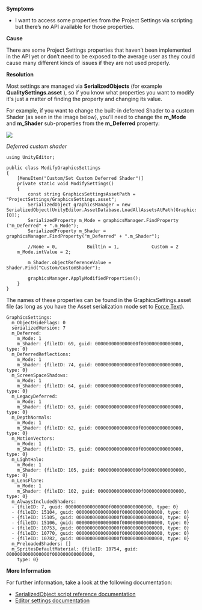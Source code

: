 

**Symptoms**


- I want to access some properties from the Project Settings via scripting but there’s no API available for those properties.



**Cause**



There are some Project Settings properties that haven’t been implemented in the API yet or don’t need to be exposed to the average user as they could cause many different kinds of issues if they are not used properly.
 
**Resolution**



Most settings are managed via  **SerializedObjects**  (for example  **QualitySettings.asset** ), so if you know what properties you want to modify it's just a matter of finding the property and changing its value.



For example, if you want to change the built-in deferred Shader to a custom Shader (as seen in the image below), you’ll need to change the  **m\_Mode**  and  **m\_Shader**  sub-properties from the  **m\_Deferred**  property:



![](/hc/en-us/article_attachments/115000719603/Screenshot.png)



*Deferred custom shader*


```
using UnityEditor;

public class ModifyGraphicsSettings 
{
    [MenuItem("Custom/Set Custom Deferred Shader")]
    private static void ModifySettings()
    {
        const string GraphicsSettingsAssetPath = "ProjectSettings/GraphicsSettings.asset";
        SerializedObject graphicsManager = new SerializedObject(UnityEditor.AssetDatabase.LoadAllAssetsAtPath(GraphicsSettingsAssetPath)[0]);   
        SerializedProperty m_Mode = graphicsManager.FindProperty ("m_Deferred" + ".m_Mode");
        SerializedProperty m_Shader = graphicsManager.FindProperty("m_Deferred" + ".m_Shader");

        //None = 0,           Builtin = 1,            Custom = 2
 	m_Mode.intValue = 2;

        m_Shader.objectReferenceValue = Shader.Find("Custom/CustomShader");

        graphicsManager.ApplyModifiedProperties();
    }
}

```


The names of these properties can be found in the GraphicsSettings.asset file (as long as you have the Asset serialization mode set to [Force Text](https://docs.unity3d.com/Manual/class-EditorManager.html)).


```
GraphicsSettings:
  m_ObjectHideFlags: 0
  serializedVersion: 7
  m_Deferred:
    m_Mode: 1
    m_Shader: {fileID: 69, guid: 0000000000000000f000000000000000, type: 0}
  m_DeferredReflections:
    m_Mode: 1
    m_Shader: {fileID: 74, guid: 0000000000000000f000000000000000, type: 0}
  m_ScreenSpaceShadows:
    m_Mode: 1
    m_Shader: {fileID: 64, guid: 0000000000000000f000000000000000, type: 0}
  m_LegacyDeferred:
    m_Mode: 1
    m_Shader: {fileID: 63, guid: 0000000000000000f000000000000000, type: 0}
  m_DepthNormals:
    m_Mode: 1
    m_Shader: {fileID: 62, guid: 0000000000000000f000000000000000, type: 0}
  m_MotionVectors:
    m_Mode: 1
    m_Shader: {fileID: 75, guid: 0000000000000000f000000000000000, type: 0}
  m_LightHalo:
    m_Mode: 1
    m_Shader: {fileID: 105, guid: 0000000000000000f000000000000000, type: 0}
  m_LensFlare:
    m_Mode: 1
    m_Shader: {fileID: 102, guid: 0000000000000000f000000000000000, type: 0}
  m_AlwaysIncludedShaders:
  - {fileID: 7, guid: 0000000000000000f000000000000000, type: 0}
  - {fileID: 15104, guid: 0000000000000000f000000000000000, type: 0}
  - {fileID: 15105, guid: 0000000000000000f000000000000000, type: 0}
  - {fileID: 15106, guid: 0000000000000000f000000000000000, type: 0}
  - {fileID: 10753, guid: 0000000000000000f000000000000000, type: 0}
  - {fileID: 10770, guid: 0000000000000000f000000000000000, type: 0}
  - {fileID: 10782, guid: 0000000000000000f000000000000000, type: 0}
  m_PreloadedShaders: []
  m_SpritesDefaultMaterial: {fileID: 10754, guid: 0000000000000000f000000000000000,
    type: 0}

```


**More Information**



For further information, take a look at the following documentation:


- [SerializedObject script reference documentation](https://docs.unity3d.com/ScriptReference/SerializedObject.html)
- [Editor settings documentation](https://docs.unity3d.com/Manual/class-EditorManager.html)

